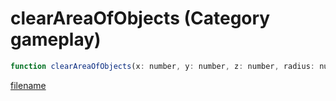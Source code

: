 # clearAreaOfObjects (Category gameplay)

```js
function clearAreaOfObjects(x: number, y: number, z: number, radius: number, flags: int): void
```

[filename](clearAreaOfObjects_m.md ':include')